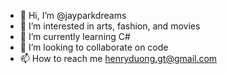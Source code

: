 - 👋 Hi, I’m @jayparkdreams
- 👀 I’m interested in arts, fashion, and movies 
- 🌱 I’m currently learning C#
- 💞️ I’m looking to collaborate on code
- 📫 How to reach me henryduong.gt@gmail.com

<!---
jayparkdreams/jayparkdreams is a ✨ special ✨ repository because its `README.md` (this file) appears on your GitHub profile.
You can click the Preview link to take a look at your changes.
--->
